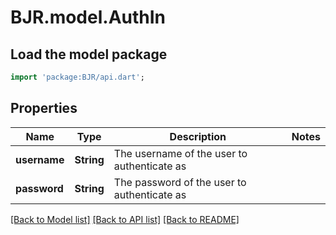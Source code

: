 # BJR.model.AuthIn

## Load the model package
```dart
import 'package:BJR/api.dart';
```

## Properties
Name | Type | Description | Notes
------------ | ------------- | ------------- | -------------
**username** | **String** | The username of the user to authenticate as | 
**password** | **String** | The password of the user to authenticate as | 

[[Back to Model list]](../README.md#documentation-for-models) [[Back to API list]](../README.md#documentation-for-api-endpoints) [[Back to README]](../README.md)


